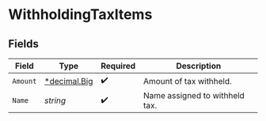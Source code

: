 # WithholdingTaxItems


## Fields

| Field                                                                   | Type                                                                    | Required                                                                | Description                                                             |
| ----------------------------------------------------------------------- | ----------------------------------------------------------------------- | ----------------------------------------------------------------------- | ----------------------------------------------------------------------- |
| `Amount`                                                                | [*decimal.Big](https://pkg.go.dev/github.com/ericlagergren/decimal#Big) | :heavy_check_mark:                                                      | Amount of tax withheld.                                                 |
| `Name`                                                                  | *string*                                                                | :heavy_check_mark:                                                      | Name assigned to withheld tax.                                          |